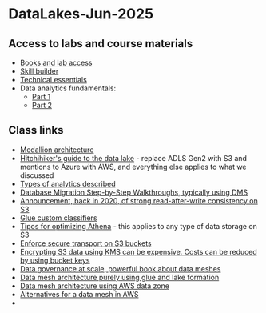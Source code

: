 # DataLakes-Jun-2025

## Access to labs and course materials
- [Books and lab access](https://us-east-1.student.classrooms.aws.training/class/8b2P6vVmjhVvhLaSuYTUUY)
- [Skill builder](https://skillbuilder.aws/)
- [Technical essentials](https://skillbuilder.aws/learn/K8C2FNZM6X/aws-technical-essentials/N7Q3SXQCDY)
- Data analytics fundamentals:
  - [Part 1](https://skillbuilder.aws/learn/UBHK3M9YGK/fundamentals-of-analytics-on-aws--part-1/6W9DN7W5JG)
  - [Part 2](https://skillbuilder.aws/learn/3CYAKC9X7J/fundamentals-of-analytics-on-aws--part-2/PSWJMV61JC) 

## Class links
- [Medallion architecture](https://www.databricks.com/glossary/medallion-architecture)
- [Hitchihiker's guide to the data lake](https://azure.github.io/Storage/docs/analytics/hitchhikers-guide-to-the-datalake/) - replace ADLS Gen2 with S3 and mentions to Azure with AWS, and everything else applies to what we discussed
- [Types of analytics described](https://online.hbs.edu/blog/post/types-of-data-analysis)
- [Database Migration Step-by-Step Walkthroughs, typically using DMS](https://docs.aws.amazon.com/dms/latest/sbs/dms-sbs-welcome.html)
- [Announcement, back in 2020, of strong read-after-write consistency on S3](https://aws.amazon.com/blogs/aws/amazon-s3-update-strong-read-after-write-consistency/)
- [Glue custom classifiers](https://docs.aws.amazon.com/glue/latest/dg/custom-classifier.html)
- [Tipos for optimizing Athena](https://aws.amazon.com/blogs/big-data/top-10-performance-tuning-tips-for-amazon-athena/) - this applies to any type of data storage on S3
- [Enforce secure transport on S3 buckets](https://repost.aws/knowledge-center/s3-bucket-policy-for-config-rule)
- [Encrypting S3 data using KMS can be expensive. Costs can be reduced by using bucket keys](https://docs.aws.amazon.com/AmazonS3/latest/userguide/bucket-key.html)
- [Data governance at scale, powerful book about data meshes](https://www.oreilly.com/library/view/data-management-at/9781098138851/)
- [Data mesh architecture purely using glue and lake formation](https://aws.amazon.com/blogs/big-data/design-a-data-mesh-architecture-using-aws-lake-formation-and-aws-glue/)
- [Data mesh architecture using AWS data zone](https://d1.awsstatic.com/architecture-diagrams/ArchitectureDiagrams/data-mesh-with-amazon-datazone.pdf?did=wp_card&trk=wp_card)
- [Alternatives for a data mesh in AWS](https://docs.aws.amazon.com/prescriptive-guidance/latest/strategy-data-mesh/aws-offerings-data-mesh.html)
- 
